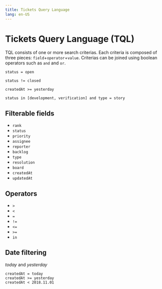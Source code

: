 ```yaml
---
title: Tickets Query Language
lang: en-US
---
```


# Tickets Query Language (TQL)

TQL consists of one or more search criterias. Each criteria is composed of three pieces: `field`+`operator`+`value`. Criterias can be joined using boolean operators such as `and` and `or`.

```
status = open

status != closed

createdAt >= yesterday
```

```
status in [development, verification] and type = story
```

## Filterable fields

- `rank`
- `status`
- `priority`
- `assignee`
- `reporter`
- `backlog`
- `type`
- `resolution`
- `board`
- `createdAt`
- `updatedAt`

## Operators

- `>`
- `<`
- `=`
- `!=`
- `<=`
- `>=`
- `in`

## Date filtering

*today* and *yesterday*

```
createdAt = today
createdAt >= yesterday
createdAt < 2018.11.01
```